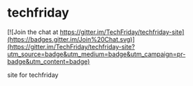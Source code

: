 techfriday
==========

[![Join the chat at https://gitter.im/TechFriday/techfriday-site](https://badges.gitter.im/Join%20Chat.svg)](https://gitter.im/TechFriday/techfriday-site?utm_source=badge&utm_medium=badge&utm_campaign=pr-badge&utm_content=badge)

site for techfriday
